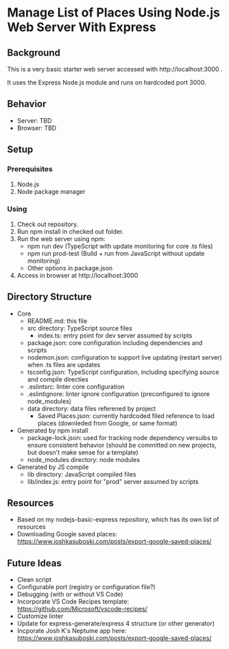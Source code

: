 # Manage List of Places Using Node.js Web Server With Express
## Background
This is a very basic starter web server accessed with http://localhost:3000 .

It uses the Express Node.js module and runs on hardcoded port 3000.

## Behavior
* Server: TBD
* Browser: TBD

## Setup
### Prerequisites
1. Node.js
1. Node package manager 

### Using
1. Check out repository.
1. Run npm install in checked out folder.
1. Run the web server using npm:
    * npm run dev (TypeScript with update monitoring for core .ts files)
    * npm run prod-test (Build + run from JavaScript without update monitoring)
    * Other options in package.json 
1. Access in browser at http://localhost:3000

## Directory Structure
* Core
    * README.md: this file
    * src directory: TypeScript source files
        * index.ts: entry point for dev server assumed by scripts
    * package.json: core configuration including dependencies and scripts
    * nodemon.json: configuration to support live updating (restart server) when .ts files are updates
    * tsconfig.json: TypeScript configuration, including specifying source and compile directies
    * .eslintsrc: linter core configuration
    * .eslintignore: linter ignore configuration (preconfigured to ignore node_modules)
    * data directory: data files referened by project
        * Saved Places.json: currently hardcoded filed reference to load places (downleded from Google, or same format)
* Generated by npm install
    * package-lock.json: used for tracking node dependency versuibs to ensure consistent behavior (should be committed on new projects, but doesn't make sense for a template)
    * node_modules directory: node modules
* Generated by JS compile
    * lib directory: JavaScript compiled files
    * lib/index.js: entry point for "prod" server assumed by scripts 

## Resources
* Based on my nodejs-basic-express repository, which has its own list of resources
* Downloading Google saved places: https://www.joshkasuboski.com/posts/export-google-saved-places/

## Future Ideas
* Clean script
* Configurable port (registry or configuration file?)
* Debugging (with or without VS Code)
* Incorporate VS Code Recipes template: https://github.com/Microsoft/vscode-recipes/
* Customize linter
* Update for express-generate/express 4 structure (or other generator)
* Incporate Josh K's Neptume app here: https://www.joshkasuboski.com/posts/export-google-saved-places/
